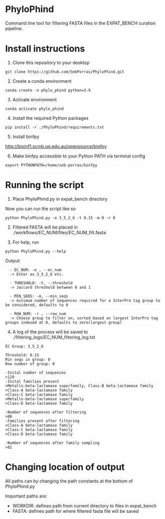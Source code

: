 # PhyloPhind

Command line tool for filtering FASTA files in the EXPAT_BENCH curation pipeline. 

# Install instructions 

1. Clone this repository to your desktop

```
git clone https://github.com/SebPorras/PhyloPhind.git
```

2. Create a conda environment 

```
conda create -n phylo_phind python=3.9
```

3. Activate environment 

```
conda activate phylo_phind 
```

4. Install the required Python packages 

```
pip install -r ./PhyloPhind/requirements.txt
```

5. Install binfpy 

http://bioinf1.scmb.uq.edu.au/opensource/binfpy

6. Make binfpy accessible to your Python PATH via terminal config 

```
export PYTHONPATH=/home/seb-porras/binfpy
```

# Running the script 

1. Place PhyloPhind.py in expat_bench directory 

Now you can run the script like so 

```
python PhyloPhind.py -e 3_5_2_6 -t 0.15 -m 0 -r 0
```

2. Filtered FASTA will be placed in ./workflows/EC_NUM/files/EC_NUM_filt.fasta

3. For help, run

```
python PhyloPhind.py --help
```

Output: 

```
  - EC_NUM: -e , --ec_num
  -> Enter as 3_5_2_6 etc.
  
  - THRESHOLD: -t, --threshold
  -> Jaccard threshold between 0 and 1
  
  - MIN_SEQS: -m, --min_seqs
  -> minimum number of sequences required for a InterPro tag group to be considered, defaults to 0
  
  - ROW_NUM: -r , --row_num 
  -> Choose group to filter on, sorted based on largest InterPro tag groups indexed at 0, defaults to zero(largest group)
```

4. A log of the process will be saved to ./filtering_logs/EC_NUM_filtering_log.txt

```
EC Group: 3_5_2_6 

Threshold: 0.15 
Min seqs in group: 0 
Row number of group: 0

-Inital number of sequences 
>129 
-Inital families present 
>Metallo-beta-lactamase superfamily, Class-B beta-lactamase family 
>Class-A beta-lactamase family 
>Class-C beta-lactamase family 
>Metallo-beta-lactamase superfamily 
>Class-D beta-lactamase family 

-Number of sequences after filtering 
>80 
-Families present after filtering 
>Class-A beta-lactamase family 
>Class-C beta-lactamase family 
>Class-D beta-lactamase family 

-Number of sequences after family sampling 
>81
```


# Changing location of output

All paths can by changing the path constants at the bottom of PhyloPhind.py

Important paths are:

- WORKDIR: defines path from current directory to files in expat_bench 
- FASTA: defines path for where filtered fasta file will be saved 


